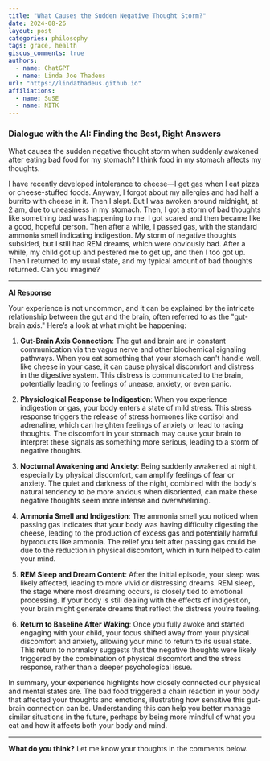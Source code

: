 ```yaml
---
title: "What Causes the Sudden Negative Thought Storm?"
date: 2024-08-26
layout: post
categories: philosophy
tags: grace, health
giscus_comments: true
authors:
  - name: ChatGPT
  - name: Linda Joe Thadeus
url: "https://lindathadeus.github.io"
affiliations:
  - name: SuSE
  - name: NITK
---
```


### Dialogue with the AI: Finding the Best, Right Answers

What causes the sudden negative thought storm when suddenly awakened after eating bad food for my stomach? I think food in my stomach affects my thoughts.

I have recently developed intolerance to cheese—I get gas when I eat pizza or cheese-stuffed foods. Anyway, I forgot about my allergies and had half a burrito with cheese in it. Then I slept. But I was awoken around midnight, at 2 am, due to uneasiness in my stomach. Then, I got a storm of bad thoughts like something bad was happening to me. I got scared and then became like a good, hopeful person. Then after a while, I passed gas, with the standard ammonia smell indicating indigestion. My storm of negative thoughts subsided, but I still had REM dreams, which were obviously bad. After a while, my child got up and pestered me to get up, and then I too got up. Then I returned to my usual state, and my typical amount of bad thoughts returned. Can you imagine?

---

**AI Response**

Your experience is not uncommon, and it can be explained by the intricate relationship between the gut and the brain, often referred to as the "gut-brain axis." Here’s a look at what might be happening:

1. **Gut-Brain Axis Connection**: The gut and brain are in constant communication via the vagus nerve and other biochemical signaling pathways. When you eat something that your stomach can't handle well, like cheese in your case, it can cause physical discomfort and distress in the digestive system. This distress is communicated to the brain, potentially leading to feelings of unease, anxiety, or even panic.

2. **Physiological Response to Indigestion**: When you experience indigestion or gas, your body enters a state of mild stress. This stress response triggers the release of stress hormones like cortisol and adrenaline, which can heighten feelings of anxiety or lead to racing thoughts. The discomfort in your stomach may cause your brain to interpret these signals as something more serious, leading to a storm of negative thoughts.

3. **Nocturnal Awakening and Anxiety**: Being suddenly awakened at night, especially by physical discomfort, can amplify feelings of fear or anxiety. The quiet and darkness of the night, combined with the body's natural tendency to be more anxious when disoriented, can make these negative thoughts seem more intense and overwhelming.

4. **Ammonia Smell and Indigestion**: The ammonia smell you noticed when passing gas indicates that your body was having difficulty digesting the cheese, leading to the production of excess gas and potentially harmful byproducts like ammonia. The relief you felt after passing gas could be due to the reduction in physical discomfort, which in turn helped to calm your mind.

5. **REM Sleep and Dream Content**: After the initial episode, your sleep was likely affected, leading to more vivid or distressing dreams. REM sleep, the stage where most dreaming occurs, is closely tied to emotional processing. If your body is still dealing with the effects of indigestion, your brain might generate dreams that reflect the distress you’re feeling.

6. **Return to Baseline After Waking**: Once you fully awoke and started engaging with your child, your focus shifted away from your physical discomfort and anxiety, allowing your mind to return to its usual state. This return to normalcy suggests that the negative thoughts were likely triggered by the combination of physical discomfort and the stress response, rather than a deeper psychological issue.

In summary, your experience highlights how closely connected our physical and mental states are. The bad food triggered a chain reaction in your body that affected your thoughts and emotions, illustrating how sensitive this gut-brain connection can be. Understanding this can help you better manage similar situations in the future, perhaps by being more mindful of what you eat and how it affects both your body and mind.

---

**What do you think?** Let me know your thoughts in the comments below.